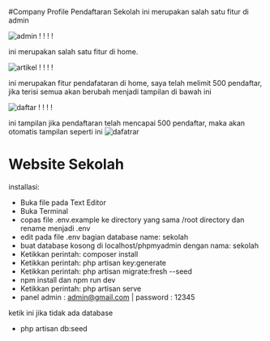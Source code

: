 #Company Profile Pendaftaran Sekolah
ini merupakan salah satu fitur di admin

![admin](https://github.com/bagusiyo99/pendaftaran/assets/73180981/d866af60-b63a-411b-bfd2-b5a7ffe82b9c)
!
!
!
!

ini merupakan salah satu fitur di home.

![artikel](https://github.com/bagusiyo99/pendaftaran/assets/73180981/cbf93442-56da-4c7e-a1a2-71ba3b2919fb)
!
!
!
!


ini merupakan fitur pendafataran di home, saya telah melimit 500 pendaftar, jika terisi semua akan berubah menjadi tampilan di bawah ini

![daftar](https://github.com/bagusiyo99/pendaftaran/assets/73180981/fa83d0e7-be60-434b-97f4-e203f0cf9309)
!
!
!
!

ini tampilan jika pendaftaran telah mencapai 500 pendaftar, maka akan otomatis tampilan seperti ini
![dafatrar ](https://github.com/bagusiyo99/pendaftaran/assets/73180981/2b1f7794-16cc-4200-b022-04bda999371b)



# Website  Sekolah
installasi:
- Buka file pada Text Editor
- Buka Terminal
- copas file .env.example ke directory yang sama /root directory dan rename menjadi .env
- edit pada file .env bagian database name: sekolah
- buat database kosong di localhost/phpmyadmin dengan nama: sekolah
- Ketikkan perintah: composer install
- Ketikkan perintah: php artisan key:generate
- Ketikkan perintah: php artisan migrate:fresh --seed
- npm install dan npm run dev
- Ketikkan perintah: php artisan serve
- panel admin : admin@gmail.com | password : 12345

ketik ini jika tidak ada database 
- php artisan db:seed


